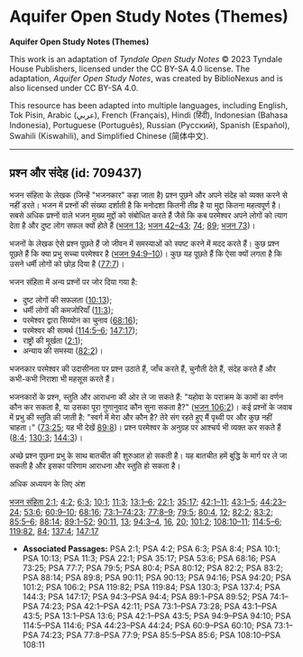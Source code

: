 # Aquifer Open Study Notes (Themes)

**Aquifer Open Study Notes (Themes)**

This work is an adaptation of *Tyndale Open Study Notes* © 2023 Tyndale House Publishers, licensed under the CC BY\-SA 4\.0 license. The adaptation, *Aquifer Open Study Notes*, was created by BiblioNexus and is also licensed under CC BY\-SA 4\.0\.

This resource has been adapted into multiple languages, including English, Tok Pisin, Arabic (عربي), French (Français), Hindi (हिंदी), Indonesian (Bahasa Indonesia), Portuguese (Português), Russian (Русский), Spanish (Español), Swahili (Kiswahili), and Simplified Chinese (简体中文).



--------------------------------

## प्रश्न और संदेह (id: 709437)

भजन संहिता के लेखक (जिन्हें "भजनकार" कहा जाता है) प्रश्न पूछने और अपने संदेह को व्यक्त करने से नहीं डरते। भजन में प्रश्नों की संख्या दर्शाती है कि मनोदशा कितनी तीव्र है या मुद्दा कितना महत्वपूर्ण है। सबसे अधिक प्रश्नों वाले भजन मुख्य मुद्दों को संबोधित करते हैं जैसे कि कब परमेश्वर अपने लोगों को त्याग देता है और दुष्ट लोग सफल क्यों होते हैं ([भजन 13](https://ref.ly/Ps13:1-Ps13:6); [भजन 42–43](https://ref.ly/Ps42:1-Ps43:5); [74](https://ref.ly/Ps74:1-Ps74:23); [89](https://ref.ly/Ps89:1-Ps89:52); [भजन 73](https://ref.ly/Ps73:1-Ps73:28))।

भजनों के लेखक ऐसे प्रश्न पूछते हैं जो जीवन में समस्याओं को स्पष्ट करने में मदद करते हैं। कुछ प्रश्न पूछते हैं कि क्या प्रभु सच्चा परमेश्वर है ([भजन 94:9–10](https://ref.ly/Ps94:9-Ps94:10))। कुछ यह पूछते हैं कि ऐसा क्यों लगता है कि उसने धर्मी लोगों को छोड़ दिया है ([77:7](https://ref.ly/Ps77:7))।

भजन संहिता में अन्य प्रश्नों पर जोर दिया गया है:

* दुष्ट लोगों की सफलता ([10:13](https://ref.ly/Ps10:13));
* धर्मी लोगों की कमजोरियाँ ([11:3](https://ref.ly/Ps11:3));
* परमेश्वर द्वारा सिय्योन का चुनाव ([68:16](https://ref.ly/Ps68:16));
* परमेश्वर की सामर्थ ([114:5–6](https://ref.ly/Ps114:5-Ps114:6); [147:17](https://ref.ly/Ps147:17));
* राष्ट्रों की मूर्खता ([2:1](https://ref.ly/Ps2:1));
* अन्याय की समस्या ([82:2](https://ref.ly/Ps82:2))।

भजनकार परमेश्वर की उदासीनता पर प्रश्न उठाते हैं, जाँच करते हैं, चुनौती देते हैं, संदेह करते हैं और कभी\-कभी निराशा भी महसूस करते हैं।

भजनकारों के प्रश्न, स्तुति और आराधना की ओर ले जा सकते हैं: "यहोवा के पराक्रम के कामों का वर्णन कौन कर सकता है, या उसका पूरा गुणानुवाद कौन सुना सकता है?" ([भजन 106:2](https://ref.ly/Ps106:2))। कई प्रश्नों के जवाब में प्रभु की स्तुति की जाती है: "स्वर्ग में मेरा और कौन है? तेरे संग रहते हुए मैं पृथ्वी पर और कुछ नहीं चाहता।" ([73:25](https://ref.ly/Ps73:25); यह भी देखें [89:8](https://ref.ly/Ps89:8))। प्रश्न परमेश्वर के अनुग्रह पर आश्चर्य भी व्यक्त कर सकते हैं ([8:4](https://ref.ly/Ps8:4); [130:3](https://ref.ly/Ps130:3); [144:3](https://ref.ly/Ps144:3))।

अच्छे प्रश्न पूछना प्रभु के साथ बातचीत की शुरुआत हो सकती है। यह बातचीत हमें बुद्धि के मार्ग पर ले जा सकती है और इसका परिणाम आराधना और स्तुति हो सकता है। 

अधिक अध्ययन के लिए अंश

[भजन संहिता 2:1](https://ref.ly/Ps2:1); [4:2](https://ref.ly/Ps4:2); [6:3](https://ref.ly/Ps6:3); [10:1](https://ref.ly/Ps10:1); [11:3](https://ref.ly/Ps11:3); [13:1–6](https://ref.ly/Ps13:1-Ps13:6); [22:1](https://ref.ly/Ps22:1); [35:17](https://ref.ly/Ps35:17); [42:1–11](https://ref.ly/Ps42:1-Ps42:11); [43:1–5](https://ref.ly/Ps43:1-Ps43:5); [44:23–24](https://ref.ly/Ps44:23-Ps44:24); [53:6](https://ref.ly/Ps53:6); [60:9–10](https://ref.ly/Ps60:9-Ps60:10); [68:16](https://ref.ly/Ps68:16); [73:1–74:23](https://ref.ly/Ps73:1-Ps74:23); [77:8–9](https://ref.ly/Ps77:8-Ps77:9); [79:5](https://ref.ly/Ps79:5); [80:4](https://ref.ly/Ps80:4), [12](https://ref.ly/Ps80:12); [82:2](https://ref.ly/Ps82:2); [83:2](https://ref.ly/Ps83:2); [85:5–6](https://ref.ly/Ps85:5-Ps85:6); [88:14](https://ref.ly/Ps88:14); [89:1–52](https://ref.ly/Ps89:1-Ps89:52); [90:11](https://ref.ly/Ps90:11), [13](https://ref.ly/Ps90:13); [94:3–4](https://ref.ly/Ps94:3-Ps94:4), [16](https://ref.ly/Ps94:16), [20](https://ref.ly/Ps94:20); [101:2](https://ref.ly/Ps101:2); [108:10–11](https://ref.ly/Ps108:10-Ps108:11); [114:5–6](https://ref.ly/Ps114:5-Ps114:6); [119:82](https://ref.ly/Ps119:82), [84](https://ref.ly/Ps119:84); [137:4](https://ref.ly/Ps137:4); [147:17](https://ref.ly/Ps147:17)

* **Associated Passages:** PSA 2:1; PSA 4:2; PSA 6:3; PSA 8:4; PSA 10:1; PSA 10:13; PSA 11:3; PSA 22:1; PSA 35:17; PSA 53:6; PSA 68:16; PSA 73:25; PSA 77:7; PSA 79:5; PSA 80:4; PSA 80:12; PSA 82:2; PSA 83:2; PSA 88:14; PSA 89:8; PSA 90:11; PSA 90:13; PSA 94:16; PSA 94:20; PSA 101:2; PSA 106:2; PSA 119:82; PSA 119:84; PSA 130:3; PSA 137:4; PSA 144:3; PSA 147:17; PSA 94:3–PSA 94:4; PSA 89:1–PSA 89:52; PSA 74:1–PSA 74:23; PSA 42:1–PSA 42:11; PSA 73:1–PSA 73:28; PSA 43:1–PSA 43:5; PSA 13:1–PSA 13:6; PSA 42:1–PSA 43:5; PSA 94:9–PSA 94:10; PSA 114:5–PSA 114:6; PSA 44:23–PSA 44:24; PSA 60:9–PSA 60:10; PSA 73:1–PSA 74:23; PSA 77:8–PSA 77:9; PSA 85:5–PSA 85:6; PSA 108:10–PSA 108:11

